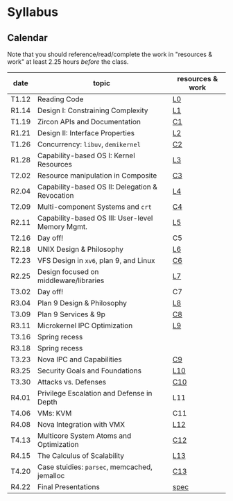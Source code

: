# Syllabus

## Calendar

Note that you should reference/read/complete the work in "resources & work" at least 2.25 hours *before* the class.

| date  | topic                                            | resources & work                                                     |
| ---   | ---                                              | ---                                                                  |
| T1.12 | Reading Code                                     | [L0](./work.md#l0-reading-code)                                      |
| R1.14 | Design I: Constraining Complexity                | [L1](./work.md#l1-constraining-system-complexity)                    |
| T1.19 | Zircon APIs and Documentation                    | [C1](./work.md#c1-reading-documentation-event-management-and-zircon) |
| R1.21 | Design II: Interface Properties                  | [L2](./work.md#l2-interface-properties)                              |
| T1.26 | Concurrency: `libuv`, `demikernel`               | [C2](./work.md#c2-concurrency-on-servers)                            |
| R1.28 | Capability-based OS I: Kernel Resources          | [L3](./work.md#l3-capability-based-os-design-i)                      |
| T2.02 | Resource manipulation in Composite               | [C3](./work.md#c3-composite-runtime)                                 |
| R2.04 | Capability-based OS II: Delegation & Revocation  | [L4](./work.md#l4-capability-delegation-and-revocation)              |
| T2.09 | Multi-component Systems and `crt`                | [C4](./work.md#c4-using-the-crt-for-system-construction)             |
| R2.11 | Capability-based OS III: User-level Memory Mgmt. | [L5](./work.md#l5-user-level-management-of-kernel-memory)            |
| T2.16 | Day off!                                         | C5                                                                   |
| R2.18 | UNIX Design & Philosophy                         | [L6](./work.md#l6-unix)                                              |
| T2.23 | VFS Design in `xv6`, plan 9, and Linux           | [C6](./work.md#c6-vfs)                                               |
| R2.25 | Design focused on middleware/libraries           | [L7](./work.md#l7-beyond-unix)                                       |
| T3.02 | Day off!                                         | C7                                                                   |
| R3.04 | Plan 9 Design & Philosophy                       | [L8](./work.md#l8-plan-9)                                            |
| T3.09 | Plan 9 Services & 9p                             | [C8](./work.md#c8-plan-9)                                            |
| R3.11 | Microkernel IPC Optimization                     | [L9](./work.md#l9-microkernel-ipc-optimization)                      |
| T3.16 | Spring recess                                    |                                                                      |
| R3.18 | Spring recess                                    |                                                                      |
| T3.23 | Nova IPC and Capabilities                        | [C9](./work.md#c9-microkernel--vm-ipc)                               |
| R3.25 | Security Goals and Foundations                   | [L10](./work.md#l10-security-foundations)                            |
| T3.30 | Attacks vs. Defenses                             | [C10](./work.md#c10-attacks)                                         |
| R4.01 | Privilege Escalation and Defense in Depth        | L11                                                                  |
| T4.06 | VMs: KVM                                         | C11                                                                  |
| R4.08 | Nova Integration with VMX                        | [L12](./work.md#l12-nova-vmx-interface)                              |
| T4.13 | Multicore System Atoms and Optimization          | [C12](./work.md)                                                     |
| R4.15 | The Calculus of Scalability                      | [L13](./work.md)                                                     |
| T4.20 | Case stuidies: `parsec`, memcached, jemalloc     | [C13](./work.md)                                                     |
| R4.22 | Final Presentations                              | [spec](./work.md#project)                                            |
